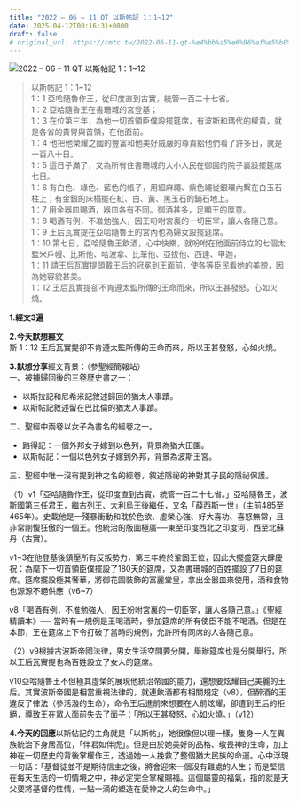 ```yaml
---
title: "2022 – 06 – 11 QT 以斯帖記 1：1~12"
date: 2025-04-12T00:16:31+0800
draft: false
# original_url: https://cmtc.tw/2022-06-11-qt-%e4%bb%a5%e6%96%af%e5%b8%96%e8%a8%98-1%ef%bc%9a112
---
```


![2022 – 06 – 11 QT 以斯帖記 1：1~12](/images/qt.jpg  "2022 – 06 – 11 QT 以斯帖記 1：1~12")

> 以斯帖記 1：1~12  
> 1：1 亞哈隨魯作王，從印度直到古實，統管一百二十七省。  
> 1：2 亞哈隨魯王在書珊城的宮登基；  
> 1：3 在位第三年，為他一切首領臣僕設擺筵席，有波斯和瑪代的權貴，就是各省的貴冑與首領，在他面前。  
> 1：4 他把他榮耀之國的豐富和他美好威嚴的尊貴給他們看了許多日，就是一百八十日。  
> 1：5 這日子滿了，又為所有住書珊城的大小人民在御園的院子裏設擺筵席七日。  
> 1：6 有白色、綠色、藍色的帳子，用細麻繩、紫色繩從銀環內繫在白玉石柱上；有金銀的床榻擺在紅、白、黃、黑玉石的鋪石地上。  
> 1：7 用金器皿賜酒，器皿各有不同。御酒甚多，足顯王的厚意。  
> 1：8 喝酒有例，不准勉強人，因王吩咐宮裏的一切臣宰，讓人各隨己意。  
> 1：9 王后瓦實提在亞哈隨魯王的宮內也為婦女設擺筵席。  
> 1：10 第七日，亞哈隨魯王飲酒，心中快樂，就吩咐在他面前侍立的七個太監米戶幔、比斯他、哈波拿、比革他、亞拔他、西達、甲迦，  
> 1：11 請王后瓦實提頭戴王后的冠冕到王面前，使各等臣民看她的美貌，因為她容貌甚美。  
> 1：12 王后瓦實提卻不肯遵太監所傳的王命而來，所以王甚發怒，心如火燒。

**1.經文3遍**

**2.今天默想經文**  
斯 1：12 王后瓦實提卻不肯遵太監所傳的王命而來，所以王甚發怒，心如火燒。

**3.默想分享**經文背景：（參聖經簡報站）  
一、被擄歸回後的三卷歷史書之一：

* 以斯拉記和尼希米記敘述歸回的猶太人事蹟。
* 以斯帖記敘述留在巴比倫的猶太人事蹟。

二、聖經中兩卷以女子為書名的經卷之一。

* 路得記：一個外邦女子嫁到以色列，背景為猶大田園。
* 以斯帖記：一個以色列女子嫁到外邦，背景為波斯王宮。

三、聖經中唯一沒有提到神之名的經卷，敘述隱祕的神對其子民的隱祕保護。

（1）v1「亞哈隨魯作王，從印度直到古實，統管一百二十七省。」亞哈隨魯王，波斯國第三任君王，繼古列王、大利烏王後繼任，又名「薛西斯一世」（主前485至465年）。史載他是一殘暴衝動和耽於色欲、虛榮心強、好大喜功、喜怒無常，且非常剛愎狂傲的一個王。他統治的版圖極廣──東至印度西北之印度河，西至北蘇丹（古實）。

v1~3在他登基後鎮壓所有反叛勢力，第三年終於鞏固王位，因此大擺盛筵大肆慶祝：為麾下一切首領臣僕擺設了180天的筵席，又為書珊城的百姓擺設了7日的筵席。筵席擺設極其奢華，將御花園裝飾的富麗堂皇，拿出金器皿來使用，酒和食物也源源不絕供應（v6~7）

v8「喝酒有例，不准勉強人，因王吩咐宮裏的一切臣宰，讓人各隨己意。」《聖經精讀本》── 當時有一規例是王喝酒時，參加筵席的所有使臣不能不喝酒。但是在本節，王在筵席上下令打破了當時的規例，允許所有同席的人各隨己意。

（2）v9根據古波斯帝國法律，男女生活空間要分開，舉辦筵席也是分開舉行，所以王后瓦實提也為百姓設立了女人的筵席。

v10亞哈隨魯王不但極其虛榮的展現他統治帝國的能力，還想要炫耀自己美麗的王后。其實波斯帝國是相當重視法律的，就連飲酒都有相關規定（v8），但醉酒的王違反了律法（參活潑的生命），命令王后進前來想要在人前炫耀，卻遭到王后的拒絕，導致王在眾人面前失去了面子：「所以王甚發怒，心如火燒。」（v12）

**4.今天的回應**以斯帖記的主角就是「以斯帖」，她很像但以理一樣，隻身一人在異族統治下身居高位，「伴君如伴虎」。但是由於她美好的品格、敬畏神的生命，加上神在一切歷史的背後掌權作王，透過她一人挽救了整個猶大民族的命運。心中浮現一句話：「基督徒並不是期待信主之後，將會迎來一個沒有難處的人生；而是堅信在每天生活的一切情境之中，神必定完全掌權賜福。這個屬靈的福氣，指的就是天父要將基督的性情，一點一滴的塑造在愛神之人的生命中。」
